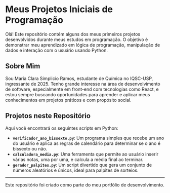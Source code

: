# Meus Projetos Iniciais de Programação

Olá! Este repositório contém alguns dos meus primeiros projetos desenvolvidos durante meus estudos em programação. O objetivo é demonstrar meu aprendizado em lógica de programação, manipulação de dados e interação com o usuário usando Python.

## Sobre Mim

Sou Maria Clara Simplicio Ramos, estudante de Química no IQSC-USP, ingressante de 2025. Tenho grande interesse na área de desenvolvimento de software, especialmente em front-end com tecnologias como React, e estou sempre buscando oportunidades para aprender e aplicar meus conhecimentos em projetos práticos e com propósito social.

## Projetos neste Repositório

Aqui você encontrará os seguintes scripts em Python:

* **`verificador_ano_bissexto.py`**: Um programa simples que recebe um ano do usuário e aplica as regras de calendário para determinar se o ano é bissexto ou não.
* **`calculadora_media.py`**: Uma ferramenta que permite ao usuário inserir várias notas, uma por uma, e calcula a média final ao terminar.
* **`gerador_palpites.py`**: Um script divertido que gera um conjunto de números aleatórios e únicos, ideal para palpites de sorteios.

---

Este repositório foi criado como parte do meu portfólio de desenvolvimento.
